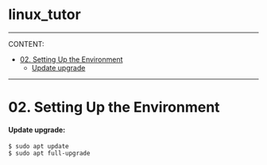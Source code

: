 # linux_tutor

***
CONTENT:

* [02. Setting Up the Environment](#02-setting-up-the-environment)
    * [Update upgrade](#update-upgrade)
***

# 02. Setting Up the Environment

#### Update upgrade:

```
$ sudo apt update
$ sudo apt full-upgrade
```
